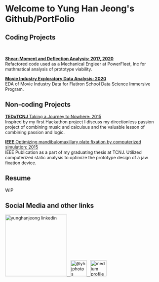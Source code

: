 # Welcome to Yung Han Jeong's Github/PortFolio

## Coding Projects
<br>

[**Shear-Moment and Deflection Analysis: 2017, 2020**](https://github.com/yunghanjeong/Shear_Moment_Deflection)<br>
Refactored code used as a Mechanical Engieer at PowerFleet, Inc for mathmatical analysis of prototype viability. 

[**Movie Industry Exploratory Data Analysis: 2020**](https://github.com/yunghanjeong/091420NYCDS_P1_G2_Project)<br>
EDA of Movie Industry Data for Flatiron School Data Science Immersive Program.

## Non-coding Projects

[**TEDxTCNJ** Taking a Journey to Nowhere: 2015](https://www.youtube.com/watch?v=xqJhsUBmAPE&ab_channel=TEDxTalks)<br>
Inspired by my first Hackathon project I discuss my directionless passion project of combining music and calculsus and the valuable lesson of combining passion and logic. 

[**IEEE** Optimizing mandibulomaxillary plate fixation by computerized simulation: 2015](https://ieeexplore.ieee.org/document/7117096)<br>
IEEE Publication as a part of my graduating thesis at TCNJ. Utilized computerized static analysis to optimize the prototype design of a jaw fixation device.

## Resume
WIP

## Social Media and other links
<a href="https://www.linkedin.com/in/yunghanjeong/"><img src="https://content.linkedin.com/content/dam/me/brand/en-us/brand-home/logos/01-dsk-e8-v2.png.original.png" alt="yunghanjeong linkedin" width="200"/>&nbsp;&nbsp;&nbsp;<a href="https://www.instagram.com/yhjphotos/?hl=en"><img src="https://instagram-brand.com/wp-content/uploads/2016/11/Instagram_AppIcon_Aug2017.png?w=300" alt="@yhjphotos" width = "52">&nbsp;&nbsp;&nbsp;<a href ="https://medium.com/@yungh.jeong"><img src="https://miro.medium.com/max/195/1*emiGsBgJu2KHWyjluhKXQw.png" alt="medium profile" width="52"/>


<!--
**yunghanjeong/yunghanjeong** is a ✨ _special_ ✨ repository because its `README.md` (this file) appears on your GitHub profile.

Here are some ideas to get you started:

- 🔭 I’m currently working on ...
- 🌱 I’m currently learning ...
- 👯 I’m looking to collaborate on ...
- 🤔 I’m looking for help with ...
- 💬 Ask me about ...
- 📫 How to reach me: ...
- 😄 Pronouns: ...
- ⚡ Fun fact: ...
-->
